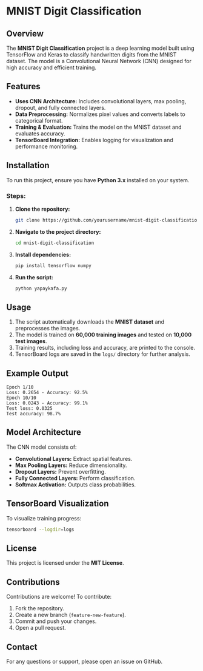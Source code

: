 # MNIST Digit Classification

## Overview
The **MNIST Digit Classification** project is a deep learning model built using TensorFlow and Keras to classify handwritten digits from the MNIST dataset. The model is a Convolutional Neural Network (CNN) designed for high accuracy and efficient training.

## Features
- **Uses CNN Architecture:** Includes convolutional layers, max pooling, dropout, and fully connected layers.
- **Data Preprocessing:** Normalizes pixel values and converts labels to categorical format.
- **Training & Evaluation:** Trains the model on the MNIST dataset and evaluates accuracy.
- **TensorBoard Integration:** Enables logging for visualization and performance monitoring.

## Installation
To run this project, ensure you have **Python 3.x** installed on your system.

### Steps:
1. **Clone the repository:**
   ```bash
   git clone https://github.com/yourusername/mnist-digit-classification.git
   ```
2. **Navigate to the project directory:**
   ```bash
   cd mnist-digit-classification
   ```
3. **Install dependencies:**
   ```bash
   pip install tensorflow numpy
   ```
4. **Run the script:**
   ```bash
   python yapaykafa.py
   ```

## Usage
1. The script automatically downloads the **MNIST dataset** and preprocesses the images.
2. The model is trained on **60,000 training images** and tested on **10,000 test images**.
3. Training results, including loss and accuracy, are printed to the console.
4. TensorBoard logs are saved in the `logs/` directory for further analysis.

## Example Output
```
Epoch 1/10
Loss: 0.2654 - Accuracy: 92.5%
Epoch 10/10
Loss: 0.0243 - Accuracy: 99.1%
Test loss: 0.0325
Test accuracy: 98.7%
```

## Model Architecture
The CNN model consists of:
- **Convolutional Layers:** Extract spatial features.
- **Max Pooling Layers:** Reduce dimensionality.
- **Dropout Layers:** Prevent overfitting.
- **Fully Connected Layers:** Perform classification.
- **Softmax Activation:** Outputs class probabilities.

## TensorBoard Visualization
To visualize training progress:
```bash
tensorboard --logdir=logs
```

## License
This project is licensed under the **MIT License**.

## Contributions
Contributions are welcome! To contribute:
1. Fork the repository.
2. Create a new branch (`feature-new-feature`).
3. Commit and push your changes.
4. Open a pull request.

## Contact
For any questions or support, please open an issue on GitHub.


